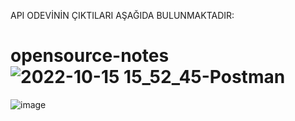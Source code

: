 API ODEVİNİN ÇIKTILARI AŞAĞIDA BULUNMAKTADIR:

# opensource-notes![2022-10-15 15_52_45-Postman](https://user-images.githubusercontent.com/66176697/195987468-ea880aaa-7378-4de3-b6d3-52b7ff535104.png)
![image](https://user-images.githubusercontent.com/66176697/195987577-b4d8686a-064e-41a6-9d02-1da0c835c572.png)
